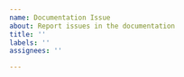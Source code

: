 ```yaml
---
name: Documentation Issue
about: Report issues in the documentation
title: ''
labels: ''
assignees: ''

---
```


<!-- Briefly describe which document/function needs to be corrected and why. -->

